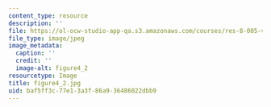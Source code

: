 ```yaml
---
content_type: resource
description: ''
file: https://ol-ocw-studio-app-qa.s3.amazonaws.com/courses/res-8-005-vibrations-and-waves-problem-solving-fall-2012/baf5ff3c77e13a3f86a936486022dbb9_figure4_2.jpg
file_type: image/jpeg
image_metadata:
  caption: ''
  credit: ''
  image-alt: figure4_2
resourcetype: Image
title: figure4_2.jpg
uid: baf5ff3c-77e1-3a3f-86a9-36486022dbb9
---
```

